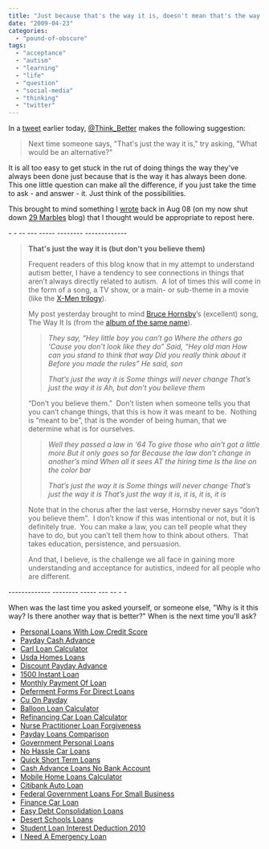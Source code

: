 ```yaml
---
title: "Just because that's the way it is, doesn't mean that's the way it has to be"
date: "2009-04-23"
categories: 
  - "pound-of-obscure"
tags: 
  - "acceptance"
  - "autism"
  - "learning"
  - "life"
  - "question"
  - "social-media"
  - "thinking"
  - "twitter"
---
```


In a [tweet](http://twitter.com/Think_Better/status/1588145595) earlier today, [@Think\_Better](http://twitter.com/think_better) makes the following suggestion:

> Next time someone says, "That's just the way it is," try asking, "What would be an alternative?"

It is all too easy to get stuck in the rut of doing things the way they've always been done just because that is the way it has always been done.  This one little question can make all the difference, if you just take the time to ask - and answer - it. Just think of the possibilities.

This brought to mind something I [wrote](http://http://autism.gbrettmiller.com/2008/08/just-the-way-it-is-but-dont-you-believe-them/ "That's just the way it is (but don't you believe them)") back in Aug 08 (on my now shut down [29 Marbles](http://autism.gbrettmiller.com) blog) that I thought would be appropriate to repost here.

\- - -- --- ----- -------- -------------

> **That's just the way it is (but don't you believe them)**
> 
> Frequent readers of this blog know that in my attempt to understand autism better, I have a tendency to see connections in things that aren’t always directly related to autism.  A lot of times this will come in the form of a song, a TV show, or a main- or sub-theme in a movie (like the [X-Men trilogy](http://autism.gbrettmiller.com/2006/04/more-thoughts-on-autism-inspired-by-the-x-men-film-trilogy/)).
> 
> My post yesterday brought to mind [Bruce Hornsby](http://www.brucehornsby.com/)’s (excellent) song, The Way It Is (from the [album of the same name](http://www.brucehornsby.com/album_the_way_it_is.htm)).
> 
> > _They say, “Hey little boy you can’t go Where the others go ‘Cause you don’t look like they do” Said, “Hey old man How can you stand to think that way Did you really think about it Before you made the rules” He said, son_
> > 
> > _That’s just the way it is Some things will never change That’s just the way it is Ah, but don’t you believe them_
> 
> “Don’t you believe them.”  Don’t listen when someone tells you that you can’t change things, that this is how it was meant to be.  Nothing is “meant to be”, that is the wonder of being human, that we determine what is for ourselves.
> 
> > _Well they passed a law in ‘64 To give those who ain’t got a little more But it only goes so far Because the law don’t change in another’s mind When all it sees AT the hiring time Is the line on the color bar_
> > 
> > _That’s just the way it is Some things will never change That’s just the way it is That’s just the way it is, it is, it is, it is_
> 
> Note that in the chorus after the last verse, Hornsby never says “don’t you believe them”.  I don’t know if this was intentional or not, but it is definitely true.  You can make a law, you can tell people what they have to do, but you can’t tell them how to think about others.  That takes education, persistence, and persuasion.
> 
> And that, I believe, is the challenge we all face in gaining more understanding and acceptance for autistics, indeed for all people who are different.

\------------- -------- ----- --- -- - -

When was the last time you asked yourself, or someone else, "Why is it this way? Is there another way that is better?" When is the next time you'll ask?

- [Personal Loans With Low Credit Score](http://gbbkolejka.pl/?Personal-Loans-With-Low-Credit-Score)
- [Payday Cash Advance](http://www.consejocafe.org/?Payday-Cash-Advance)
- [Carl Loan Calculator](http://www.consejocafe.org/?Carl-Loan-Calculator)
- [Usda Homes Loans](http://www.amarysia.gr/?Usda-Homes-Loans)
- [Discount Payday Advance](http://www.mariebo.org/?Discount-Payday-Advance)
- [1500 Instant Loan](http://www.consejocafe.org/?1500-Instant-Loan)
- [Monthly Payment Of Loan](http://www.amarysia.gr/?Monthly-Payment-Of-Loan)
- [Deferment Forms For Direct Loans](http://usasportgroup.com/?Deferment-Forms-For-Direct-Loans)
- [Cu On Payday](http://www.franklinny.org/?Cu-On-Payday)
- [Balloon Loan Calculator](http://www.consejocafe.org/?Balloon-Loan-Calculator)
- [Refinancing Car Loan Calculator](http://www.consejocafe.org/?Refinancing-Car-Loan-Calculator)
- [Nurse Practitioner Loan Forgiveness](http://www.consejocafe.org/?Nurse-Practitioner-Loan-Forgiveness)
- [Payday Loans Comparison](http://www.mariebo.org/?Payday-Loans-Comparison)
- [Government Personal Loans](http://www.mariebo.org/?Government-Personal-Loans)
- [No Hassle Car Loans](http://www.franklinny.org/?No-Hassle-Car-Loans)
- [Quick Short Term Loans](http://www.franklinny.org/?Quick-Short-Term-Loans)
- [Cash Advance Loans No Bank Account](http://gbbkolejka.pl/?Cash-Advance-Loans-No-Bank-Account)
- [Mobile Home Loans Calculator](http://usasportgroup.com/?Mobile-Home-Loans-Calculator)
- [Citibank Auto Loan](http://www.franklinny.org/?Citibank-Auto-Loan)
- [Federal Government Loans For Small Business](http://www.amarysia.gr/?Federal-Government-Loans-For-Small-Business)
- [Finance Car Loan](http://www.consejocafe.org/?Finance-Car-Loan)
- [Easy Debt Consolidation Loans](http://www.franklinny.org/?Easy-Debt-Consolidation-Loans)
- [Desert Schools Loans](http://www.amarysia.gr/?Desert-Schools-Loans)
- [Student Loan Interest Deduction 2010](http://usasportgroup.com/?Student-Loan-Interest-Deduction-2010)
- [I Need A Emergency Loan](http://www.consejocafe.org/?I-Need-A-Emergency-Loan)
